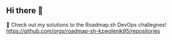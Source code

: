 ## Hi there 👋

🔭 Check out my solutions to the Roadmap.sh DevOps challegnes! https://github.com/orgs/roadmap-sh-kzwolenik95/repositories

<!--
**kzwolenik95/kzwolenik95** is a ✨ _special_ ✨ repository because its `README.md` (this file) appears on your GitHub profile.

Here are some ideas to get you started:

- 🔭 I’m currently working on ...
- 🌱 I’m currently learning ...
- 👯 I’m looking to collaborate on ...
- 🤔 I’m looking for help with ...
- 💬 Ask me about ...
- 📫 How to reach me: ...
- 😄 Pronouns: ...
- ⚡ Fun fact: ...
-->

